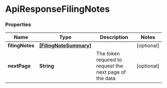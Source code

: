 # ApiResponseFilingNotes

### Properties
Name | Type | Description | Notes
------------ | ------------- | ------------- | -------------
**filingNotes** | [**[FilingNoteSummary]**](FilingNoteSummary.md) |  | [optional] 
**nextPage** | **String** | The token required to request the next page of the data | [optional] 




